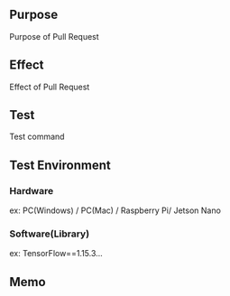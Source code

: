 ## Purpose

Purpose of Pull Request

## Effect

Effect of Pull Request

## Test

Test command

## Test Environment

### Hardware

ex: PC(Windows) / PC(Mac) / Raspberry Pi/ Jetson Nano

### Software(Library)

ex: TensorFlow==1.15.3...

## Memo